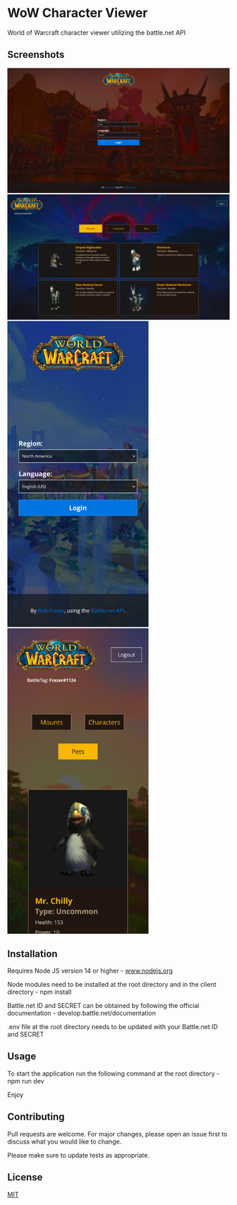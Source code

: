 # WoW Character Viewer

World of Warcraft character viewer utilizing the battle.net API

## Screenshots

<img src="/client/public/screenshot-01.png?raw=true" alt="WoW Character Viewer screenshot" />

<img src="/client/public/screenshot-02.png?raw=true" alt="WoW Character Viewer screenshot" />

<img src="/client/public/screenshot-03.png?raw=true" alt="WoW Character Viewer screenshot" width="320" />

<img src="/client/public/screenshot-04.png?raw=true" alt="WoW Character Viewer screenshot" width="320" />

## Installation

Requires Node JS version 14 or higher - www.nodejs.org

Node modules need to be installed at the root directory and in the client directory - npm install

Battle.net ID and SECRET can be obtained by following the official documentation - develop.battle.net/documentation

.env file at the root directory needs to be updated with your Battle.net ID and SECRET

## Usage

To start the application run the following command at the root directory - npm run dev

Enjoy

## Contributing

Pull requests are welcome. For major changes, please open an issue first to discuss what you would like to change.

Please make sure to update tests as appropriate.

## License

[MIT](https://choosealicense.com/licenses/mit/)
